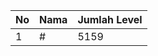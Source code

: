 | No | Nama            | Jumlah Level |
|----|-----------------|--------------|
| 1  | #    |    5159        |
